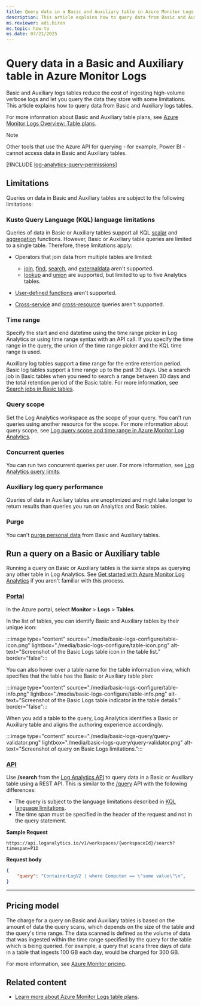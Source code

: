 ```yaml
---
title: Query data in a Basic and Auxiliary table in Azure Monitor Logs 
description: This article explains how to query data from Basic and Auxiliary logs tables.
ms.reviewer: adi.biran
ms.topic: how-to
ms.date: 07/21/2025
---
```


# Query data in a Basic and Auxiliary table in Azure Monitor Logs

Basic and Auxiliary logs tables reduce the cost of ingesting high-volume verbose logs and let you query the data they store with some limitations. This article explains how to query data from Basic and Auxiliary logs tables. 

For more information about Basic and Auxiliary table plans, see [Azure Monitor Logs Overview: Table plans](data-platform-logs.md#table-plans). 

> [!NOTE]
> Other tools that use the Azure API for querying - for example, Power BI - cannot access data in Basic and Auxiliary tables.

[!INCLUDE [log-analytics-query-permissions](includes/log-analytics-query-permissions.md)]

## Limitations

Queries on data in Basic and Auxiliary tables are subject to the following limitations:

### Kusto Query Language (KQL) language limitations

Queries of data in Basic or Auxiliary tables support all KQL [scalar](/azure/data-explorer/kusto/query/scalar-functions) and [aggregation](/azure/data-explorer/kusto/query/aggregation-functions) functions. However, Basic or Auxiliary table queries are limited to a single table. Therefore, these limitations apply:

* Operators that join data from multiple tables are limited:

    * [join](/azure/data-explorer/kusto/query/join-operator?pivots=azuremonitor), [find](/azure/data-explorer/kusto/query/find-operator?pivots=azuremonitor), [search](/azure/data-explorer/kusto/query/search-operator), and [externaldata](/azure/data-explorer/kusto/query/externaldata-operator?pivots=azuremonitor) aren't supported.
    * [lookup](/azure/data-explorer/kusto/query/lookup-operator) and [union](/azure/data-explorer/kusto/query/union-operator?pivots=azuremonitor) are supported, but limited to up to five Analytics tables.

* [User-defined functions](/azure/data-explorer/kusto/query/functions/user-defined-functions) aren't supported.

* [Cross-service](/azure/azure-monitor/logs/cross-workspace-query) and [cross-resource](/azure/azure-monitor/logs/cross-workspace-query) queries aren't supported.

### Time range

Specify the start and end datetime using the time range picker in Log Analytics or using time range syntax with an API call. If you specify the time range in the query, the union of the time range picker and the KQL time range is used.

Auxiliary log tables support a time range for the entire retention period. Basic log tables support a time range up to the past 30 days. Use a search job in Basic tables when you need to search a range between 30 days and the total retention period of the Basic table. For more information, see [Search jobs in Basic tables](search-jobs.md).

### Query scope

Set the Log Analytics workspace as the scope of your query. You can't run queries using another resource for the scope. For more information about query scope, see [Log query scope and time range in Azure Monitor Log Analytics](scope.md).

### Concurrent queries

You can run two concurrent queries per user. For more information, see [Log Analytics query limits](../fundamentals/service-limits.md#user-query-throttling).

### Auxiliary log query performance

Queries of data in Auxiliary tables are unoptimized and might take longer to return results than queries you run on Analytics and Basic tables.

### Purge

You can't [purge personal data](personal-data-mgmt.md#export-delete-or-purge-personal-data) from Basic and Auxiliary tables. 

## Run a query on a Basic or Auxiliary table

Running a query on Basic or Auxiliary tables is the same steps as querying any other table in Log Analytics. See [Get started with Azure Monitor Log Analytics](./log-analytics-tutorial.md) if you aren't familiar with this process.

### [Portal](#tab/portal-1)

In the Azure portal, select **Monitor** > **Logs** > **Tables**.

In the list of tables, you can identify Basic and Auxiliary tables by their unique icon: 

:::image type="content" source="./media/basic-logs-configure/table-icon.png" lightbox="./media/basic-logs-configure/table-icon.png" alt-text="Screenshot of the Basic Logs table icon in the table list." border="false":::

You can also hover over a table name for the table information view, which specifies that the table has the Basic or Auxiliary table plan:

:::image type="content" source="./media/basic-logs-configure/table-info.png" lightbox="./media/basic-logs-configure/table-info.png" alt-text="Screenshot of the Basic Logs table indicator in the table details." border="false":::

When you add a table to the query, Log Analytics identifies a Basic or Auxiliary table and aligns the authoring experience accordingly. 

:::image type="content" source="./media/basic-logs-query/query-validator.png" lightbox="./media/basic-logs-query/query-validator.png" alt-text="Screenshot of query on Basic Logs limitations.":::

### [API](#tab/api-1)

Use **/search** from the [Log Analytics API](api/overview.md) to query data in a Basic or Auxiliary table using a REST API. This is similar to the [/query](api/request-format.md) API with the following differences:

* The query is subject to the language limitations described in [KQL language limitations](#kusto-query-language-kql-language-limitations).
* The time span must be specified in the header of the request and not in the query statement.

**Sample Request**

```http
https://api.loganalytics.io/v1/workspaces/{workspaceId}/search?timespan=P1D
```

**Request body**

```json
{
    "query": "ContainerLogV2 | where Computer == \"some value\"\n",
}
```

---

## Pricing model

The charge for a query on Basic and Auxiliary tables is based on the amount of data the query scans, which depends on the size of the table and the query's time range. The data scanned is defined as the volume of data that was ingested within the time range specified by the query for the table which is being queried. For example, a query that scans three days of data in a table that ingests 100 GB each day, would be charged for 300 GB.

For more information, see [Azure Monitor pricing](https://azure.microsoft.com/pricing/details/monitor/).

## Related content

* [Learn more about Azure Monitor Logs table plans](data-platform-logs.md#table-plans).
